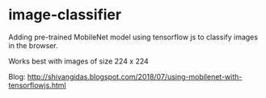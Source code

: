 # image-classifier
Adding pre-trained MobileNet model using tensorflow js to classify images in the browser.

Works best with images of size 224 x 224

Blog: http://shivangidas.blogspot.com/2018/07/using-mobilenet-with-tensorflowjs.html

